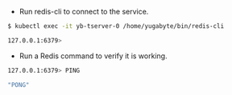 ---
---

- Run redis-cli to connect to the service.

```{.sh .copy .separator-dollar}
$ kubectl exec -it yb-tserver-0 /home/yugabyte/bin/redis-cli
```
```sh
127.0.0.1:6379> 
```

- Run a Redis command to verify it is working.

```{.sh .copy .separator-gt}
127.0.0.1:6379> PING
```
```sh
"PONG"
```
